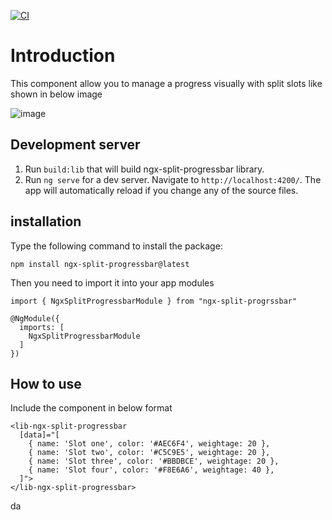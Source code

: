 [![CI](https://github.com/rdandnayak/ngx-split-progressbar/actions/workflows/main.yml/badge.svg)](https://github.com/rdandnayak/ngx-split-progressbar/actions/workflows/main.yml)

# Introduction

This component allow you to manage a progress visually with split slots like 
shown in below image

![image](https://user-images.githubusercontent.com/816239/117569993-f509ed80-b0e5-11eb-91d5-99dc5c92fe0a.png)

## Development server

1. Run `build:lib` that will build ngx-split-progressbar library.
2. Run `ng serve` for a dev server. Navigate to `http://localhost:4200/`. The
   app will automatically reload if you change any of the source files.


## installation

Type the following command to install the package:
```angular2html
npm install ngx-split-progressbar@latest
```

Then you need to import it into your app modules
```angular2html
import { NgxSplitProgressbarModule } from "ngx-split-progrssbar"

@NgModule({
  imports: [
    NgxSplitProgressbarModule
  ]
})
```

## How to use
Include the component in below format
```angular2html
<lib-ngx-split-progressbar 
  [data]="[
    { name: 'Slot one', color: '#AEC6F4', weightage: 20 },
    { name: 'Slot two', color: '#C5C9E5', weightage: 20 },
    { name: 'Slot three', color: '#BBDBCE', weightage: 20 },
    { name: 'Slot four', color: '#F8E6A6', weightage: 40 },
  ]">
</lib-ngx-split-progressbar>
```

da
